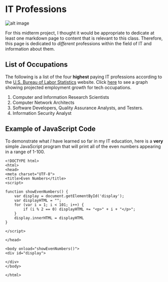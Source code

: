 # IT Professions

![alt image](https://centriq.com/wp-content/uploads/2018/01/The-Office-Weird-IT-Nerd-2-600x338.png)

For this midterm project, I thought it would be appropriate to dedicate at least one markdown page to content that is relevant to this class. Therefore, this page is dedicated to *different* professions within the field of IT and information about them.
## List of Occupations

The following is a list of the four **highest** paying IT professions according to the [U.S. Bureau of Labor Statistics](https://www.bls.gov/ooh/computer-and-information-technology/home.htm) website. Click [here](https://comptiacdn.azureedge.net/webcontent/images/default-source/researchreports/it-industry-outlook-2022/report-chart-1_tech-occupation-employment-outlook.jpg?sfvrsn=f9a0f5e7_2) to see a graph showing projected employment growth for tech occupations.

1. Computer and Information Research Scientists
2. Computer Network Architects
3. Software Developers, Quality Assurance Analysts, and Testers.
4. Information Security Analyst

## Example of JavaScript Code

To demonstrate what *I* have learned so far in my IT education, here is a **very** simple JavaScript program that will print all of the even numbers appearing in a range of 1-100.

```
<!DOCTYPE html>
<html>
<head>
<meta charset="UTF-8">
<title>Even Numbers</title>
<script>

function showEvenNumbers() {
	var display = document.getElementById('display');
	var displayHTML = "";
	for (var i = 1; i < 101; i++) {
		if (i % 2 == 0) displayHTML += "<p>" + i + "</p>";
	}
	display.innerHTML = displayHTML
}

</script>

</head>

<body onload="showEvenNumbers()">
<div id="display">

</div>
</body>

</html>
```
